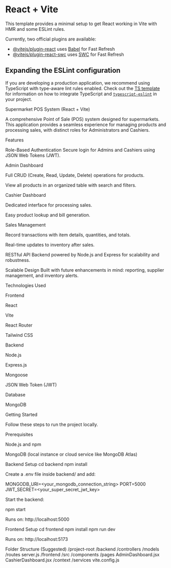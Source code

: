 # React + Vite

This template provides a minimal setup to get React working in Vite with HMR and some ESLint rules.

Currently, two official plugins are available:

- [@vitejs/plugin-react](https://github.com/vitejs/vite-plugin-react/blob/main/packages/plugin-react) uses [Babel](https://babeljs.io/) for Fast Refresh
- [@vitejs/plugin-react-swc](https://github.com/vitejs/vite-plugin-react/blob/main/packages/plugin-react-swc) uses [SWC](https://swc.rs/) for Fast Refresh

## Expanding the ESLint configuration

If you are developing a production application, we recommend using TypeScript with type-aware lint rules enabled. Check out the [TS template](https://github.com/vitejs/vite/tree/main/packages/create-vite/template-react-ts) for information on how to integrate TypeScript and [`typescript-eslint`](https://typescript-eslint.io) in your project.


Supermarket POS System (React + Vite)

A comprehensive Point of Sale (POS) system designed for supermarkets. This application provides a seamless experience for managing products and processing sales, with distinct roles for Administrators and Cashiers.

Features

Role-Based Authentication
Secure login for Admins and Cashiers using JSON Web Tokens (JWT).

Admin Dashboard

Full CRUD (Create, Read, Update, Delete) operations for products.

View all products in an organized table with search and filters.

Cashier Dashboard

Dedicated interface for processing sales.

Easy product lookup and bill generation.

Sales Management

Record transactions with item details, quantities, and totals.

Real-time updates to inventory after sales.

RESTful API
Backend powered by Node.js and Express for scalability and robustness.

Scalable Design
Built with future enhancements in mind: reporting, supplier management, and inventory alerts.

Technologies Used

Frontend

React

Vite

React Router

Tailwind CSS

Backend

Node.js

Express.js

Mongoose

JSON Web Token (JWT)

Database

MongoDB

Getting Started

Follow these steps to run the project locally.

Prerequisites

Node.js and npm

MongoDB (local instance or cloud service like MongoDB Atlas)

Backend Setup
cd backend
npm install


Create a .env file inside backend/ and add:

MONGODB_URI=<your_mongodb_connection_string>
PORT=5000
JWT_SECRET=<your_super_secret_jwt_key>


Start the backend:

npm start


Runs on: http://localhost:5000

Frontend Setup
cd frontend
npm install
npm run dev


Runs on: http://localhost:5173

Folder Structure (Suggested)
/project-root
  /backend
    /controllers
    /models
    /routes
    server.js
  /frontend
    /src
      /components
      /pages
        AdminDashboard.jsx
        CashierDashboard.jsx
      /context
      /services
    vite.config.js